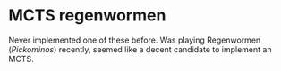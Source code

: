 # MCTS regenwormen
Never implemented one of these before. Was playing Regenwormen (_Pickominos_) recently, seemed like a decent candidate to implement an MCTS.
